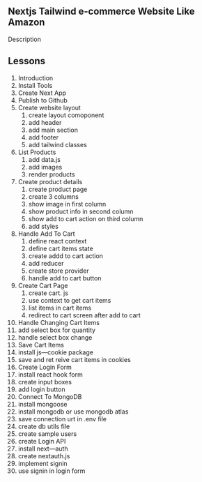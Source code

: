 ## Nextjs Tailwind e-commerce Website Like Amazon

Description

## Lessons

1. Introduction
2. Install Tools
3. Create Next App
4. Publish to Github
5. Create website layout
   1. create layout comoponent 
   2. add header
   3. add main section
   4. add footer 
   5. add tailwind classes
6. List Products 
   1. add data.js
   2. add images
   3. render products 
7. Create product details
   1. create product page
   2. create 3 columns
   3. show image in first column
   4. show product info in second column
   5. show add to cart action on third column
   6. add styles
8. Handle Add To Cart
   1. define react context
   2. define cart items state
   3. create addd to cart action
   4. add reducer
   5. create store provider
   6. handle add to cart button
9. Create Cart Page
   1. create cart. js
   2. use context to get cart items
   3. list items in cart items
   4. redirect to cart screen after add to cart
10. Handle Changing Cart Items
   1. add select box for quantity
   2. handle select box change
11. Save Cart Items
   1. install js—cookie package
   2. save and ret reive cart items in cookies
12. Create Login Form
   1. install react hook form
   2. create input boxes
   3. add login button
13. Connect To MongoDB
   1. install mongoose
   2. install mongodb or use mongodb atlas
   3. save connection urt in .env file
   4. create db utils file
   5. create sample users
14. create Login API
   1. install next—auth
   2. create nextauth.js
   3. implement signin
   4. use signin in login form





















